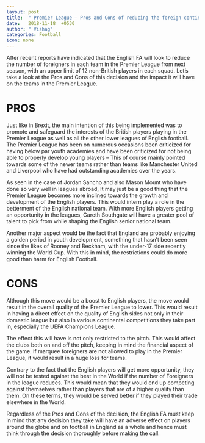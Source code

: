 ```yaml
---
layout: post
title:  " Premier League – Pros and Cons of reducing the foreign contingent in teams."
date:   2018-11-18  +0530
author: " Vishag"
categories: Football
icon: none
--- 
```


After recent reports have indicated that the English FA will look to reduce the number of foreigners in each team in the Premier League from next season, with an upper limit of 12 non-British players in each squad. 
Let’s take a look at the Pros and Cons of this decision and the impact it will have on the teams in the Premier League.

# PROS

Just like in Brexit, the main intention of this being implemented was to promote and safeguard the interests of the British players playing in the Premier League as well as all the other lower leagues of English football. The Premier League has been on numerous occasions been criticized for having below par youth academies and have been criticized for not being able to properly develop young players – This of course mainly pointed towards some of the newer teams rather than teams like Manchester United and Liverpool who have had outstanding academies over the years. 

As seen in the case of Jordan Sancho and also Mason Mount who have done so very well in leagues abroad, It may just be a good thing that the Premier League becomes more inclined towards the growth and development of the English players. This would intern play a role in the betterment of the English national team. With more English players getting an opportunity in the leagues, Gareth Southgate will have a greater pool of talent to pick from while shaping the English senior national team. 

Another major aspect would be the fact that England are probably enjoying a golden period in youth development, something that hasn’t been seen since the likes of Rooney and Beckham, with the under-17 side recently winning the World Cup. With this in mind, the restrictions could do more good than harm for English Football. 

 

# CONS

Although this move would be a boost to English players, the move would result in the overall quality of the Premier League to lower. This would result in having a direct effect on the quality of English sides not only in their domestic league but also in various continental competitions they take part in, especially the UEFA Champions League. 

The effect this will have is not only restricted to the pitch. This would affect the clubs both on and off the pitch, keeping in mind the financial aspect of the game. If marquee foreigners are not allowed to play in the Premier League, it would result in a huge loss for teams.

Contrary to the fact that the English players will get more opportunity, they will not be tested against the best in the World if the number of Foreigners in the league reduces. This would mean that they would end up competing against themselves rather than players that are of a higher quality than them. On these terms, they would be served better if they played their trade elsewhere in the World.

Regardless of the Pros and Cons of the decision, the English FA must keep in mind that any decision they take will have an adverse effect on players around the globe and on football in England as a whole and hence must think through the decision thoroughly before making the call. 